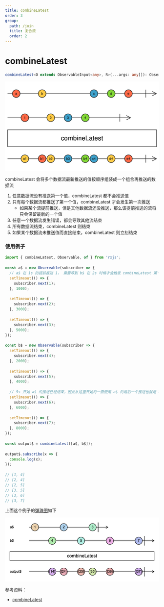 ```yaml
---
title: combineLatest
order: 3
group:
  path: /join
  title: 复合流
  order: 2
---
```


# combineLatest

```typescript
combineLatest<O extends ObservableInput<any>, R>(...args: any[]): Observable<R> | Observable<ObservedValueOf<O>[]>
```

![combineLatest](./images/combineLatest.png)

combineLatest 会将多个数据流最新推送的值按顺序组装成一个组合再推送的数据流

1. 任意数据流没有推送第一个值，combineLatest 都不会推送值
2. 只有每个数据流都推送了第一个值，combineLatest 才会发生第一次推送
   - 如果某个流提前推送，但是其他数据流还没推送，那么该提前推送的流将只会保留最新的一个值
3. 任意一个数据流发生错误，都会导致其他流结束
4. 所有数据流结束，combineLatest 则结束
5. 如果某个数据流未推送值而直接结束，combineLatest 则立刻结束

### 使用例子

```typescript
import { combineLatest, Observable, of } from 'rxjs';

const a$ = new Observable(subscriber => {
  // a$ 在 1s 的提前推送 1， 需要等到 b$ 在 2s 时候才会触发 combineLatest 第一次推送
  setTimeout(() => {
    subscriber.next(1);
  }, 1000);

  setTimeout(() => {
    subscriber.next(2);
  }, 3000);

  setTimeout(() => {
    subscriber.next(3);
  }, 5000);
});

const b$ = new Observable(subscriber => {
  setTimeout(() => {
    subscriber.next(4);
  }, 2000);

  setTimeout(() => {
    subscriber.next(5);
  }, 4000);

  // 5s 开始 a$ 的推送已经结束，因此从这里开始将一直使用 a$ 的最后一个推送也就是 3
  setTimeout(() => {
    subscriber.next(6);
  }, 6000);

  setTimeout(() => {
    subscriber.next(7);
  }, 8000);
});

const output$ = combineLatest([a$, b$]);

output$.subscribe(x => {
  console.log(x);
});

// [1, 4]
// [2, 4]
// [2, 5]
// [3, 5]
// [3, 6]
// [3, 7]
```

上面这个例子的[弹珠图](https://swirly.dev/#?code=-1----2----3%7C%20%0Atitle%20=%20a$%20%0A%0A----4----5----6----7%7C%20%0Atitle%20=%20b$%20%0A%0A%3E%20combineLatest%20%0A%0A----a-b--c-d--e----f%7C%20%0Atitle%20=%20output$%0Aa%20:=%20%5B14%5D%20%0Ab%20:=%20%5B24%5D%20%0Ac%20:=%20%5B25%5D%20%0Ad%20:=%20%5B35%5D%20%0Ae%20:=%20%5B36%5D%20%0Af%20:=%20%5B37%5D)如下

![combineLatest](./images/combineLatest-demo1.png)

参考资料：

- [combineLatest](https://rxjs.dev/api/index/function/combineLatest)
